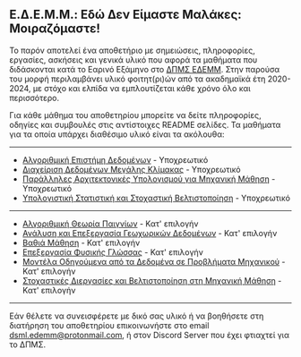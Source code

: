 ## Ε.Δ.Ε.Μ.Μ.: Εδώ Δεν Είμαστε Μαλάκες: Μοιραζόμαστε!

Το παρόν αποτελεί ένα αποθετήριο με σημειώσεις, πληροφορίες, εργασίες, ασκήσεις και γενικά υλικό που αφορά τα μαθήματα που διδάσκονται κατά το Εαρινό Εξάμηνο στο [ΔΠΜΣ ΕΔΕΜΜ](https://dsml.ece.ntua.gr/studies/courses). Στην παρούσα του μορφή περιλαμβάνει υλικό φοιτητ(ρι)ών από τα ακαδημαϊκά έτη 2020-2024, με στόχο και ελπίδα να εμπλουτίζεται κάθε χρόνο όλο και περισσότερο.

Για κάθε μάθημα του αποθετηρίου μπορείτε να δείτε πληροφορίες, οδηγίες και συμβουλές στις αντίστοιχες README σελίδες. Τα μαθήματα για τα οποία υπάρχει διαθέσιμο υλικό είναι τα ακόλουθα:

---

- [Αλγοριθμική Επιστήμη Δεδομένων](Algorithmic%20Data%20Science) - Υποχρεωτικό
- [Διαχείριση Δεδομένων Μεγάλης Κλίμακας](Big%20Data) - Υποχρεωτικό
- [Παράλληλες Αρχιτεκτονικές Υπολογισμού για Μηχανική Μάθηση](Parallel%20Architectures) - Υποχρεωτικό
- [Υπολογιστική Στατιστική και Στοχαστική Βελτιστοποίηση](Computational%20Statistics) - Υποχρεωτικό

---

- [Αλγοριθμική Θεωρία Παιγνίων](Algorithmic%20Game%20Theory) - Κατ' επιλογήν
- [Ανάλυση και Επεξεργασία Γεωχωρικών Δεδομένων](Geospatial%20Data) - Κατ' επιλογήν
- [Βαθιά Μάθηση](Deep%20Learning) - Κατ' επιλογήν
- [Επεξεργασία Φυσικής Γλώσσας](Natural%20Language%20Processing) - Κατ' επιλογήν
- [Μοντέλα Οδηγούμενα από τα Δεδομένα σε Προβλήματα Μηχανικού](Data%20Driven%20Models) - Κατ' επιλογήν
- [Στοχαστικές Διεργασίες και Βελτιστοποίηση στη Μηχανική Μάθηση](Stochastic%20Processes%20and%20Optimization) - Κατ' επιλογήν

---

Εάν θέλετε να συνεισφέρετε με δικό σας υλικό ή να βοηθήσετε στη διατήρηση του αποθετηρίου επικοινωνήστε στο email dsml.edemm@protonmail.com, ή στον Discord Server που έχει φτιαχτεί για το ΔΠΜΣ.
